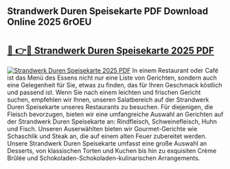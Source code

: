 ## Strandwerk Duren Speisekarte PDF Download Online 2025 6rOEU

# <h2><a href="http://gc77ld2.nevu.top/?p=Strandwerk+Duren+Speisekarte">🔗 👉🔴 Strandwerk Duren Speisekarte 2025 PDF</a></h2>

[![Strandwerk Duren Speisekarte 2025 PDF](https://i.imgur.com/dBaPXMq.png)](http://gc77ld2.nevu.top/?p=Strandwerk+Duren+Speisekarte)
In einem Restaurant oder Café ist das Menü des Essens nicht nur eine Liste von Gerichten, sondern auch eine Gelegenheit für Sie, etwas zu finden, das für Ihren Geschmack köstlich und passend ist. Wenn Sie nach einem leichten und frischen Gericht suchen, empfehlen wir Ihnen, unseren Salatbereich auf der Strandwerk Duren Speisekarte unseres Restaurants zu besuchen. Für diejenigen, die Fleisch bevorzugen, bieten wir eine umfangreiche Auswahl an Gerichten auf der Strandwerk Duren Speisekarte an: Rindfleisch, Schweinefleisch, Huhn und Fisch. Unseren Auserwählten bieten wir Gourmet-Gerichte wie Schaschlik und Steak an, die auf einem alten Feuer zubereitet werden. Unsere Strandwerk Duren Speisekarte umfasst eine große Auswahl an Desserts, von klassischen Torten und Kuchen bis hin zu exquisiten Crème Brûlée und Schokoladen-Schokoladen-kulinarischen Arrangements.
